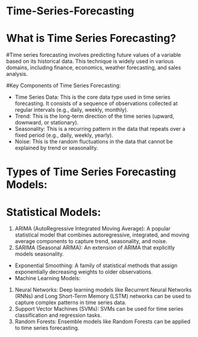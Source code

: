 # Time-Series-Forecasting

# What is Time Series Forecasting?

#Time series forecasting involves predicting future values of a variable based on its historical data. This technique is widely used in various domains, including finance, economics, weather forecasting, and sales analysis.

#Key Components of Time Series Forecasting:

* Time Series Data: This is the core data type used in time series forecasting. It consists of a sequence of observations collected at regular intervals (e.g., daily, weekly, monthly).
* Trend: This is the long-term direction of the time series (upward, downward, or stationary).
* Seasonality: This is a recurring pattern in the data that repeats over a fixed period (e.g., daily, weekly, yearly).
* Noise: This is the random fluctuations in the data that cannot be explained by trend or seasonality.
# Types of Time Series Forecasting Models:

# Statistical Models:
1. ARIMA (AutoRegressive Integrated Moving Average): A popular statistical model that combines autoregressive, integrated, and moving average components to capture trend, seasonality, and noise.
2. SARIMA (Seasonal ARIMA): An extension of ARIMA that explicitly models seasonality.
* Exponential Smoothing: A family of statistical methods that assign exponentially decreasing weights to older observations.
* Machine Learning Models:
1. Neural Networks: Deep learning models like Recurrent Neural Networks (RNNs) and Long Short-Term Memory (LSTM) networks can be used to capture complex patterns in time series data.
2. Support Vector Machines (SVMs): SVMs can be used for time series classification and regression tasks.
3. Random Forests: Ensemble models like Random Forests can be applied to time series forecasting.
